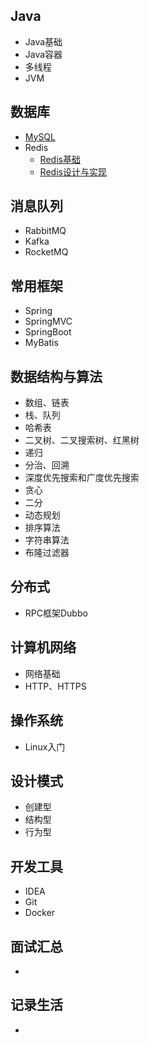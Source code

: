 ## Java

- Java基础
- Java容器
- 多线程
- JVM

## 数据库

- [MySQL](https://github.com/qq1371189713/Builder_Walle/blob/master/database/mysql.md)
- Redis
  - [Redis基础](https://github.com/qq1371189713/Builder_Walle/blob/master/database/redis%E5%9F%BA%E7%A1%80.md)
  - [Redis设计与实现](https://github.com/qq1371189713/Builder_Walle/blob/master/database/redis%E8%AE%BE%E8%AE%A1%E4%B8%8E%E5%AE%9E%E7%8E%B0.md)

## 消息队列

- RabbitMQ
- Kafka
- RocketMQ

## 常用框架

- Spring
- SpringMVC
- SpringBoot
- MyBatis

## 数据结构与算法

- 数组、链表
- 栈、队列
- 哈希表
- 二叉树、二叉搜索树、红黑树
- 递归
- 分治、回溯
- 深度优先搜索和广度优先搜索
- 贪心
- 二分
- 动态规划
- 排序算法
- 字符串算法
- 布隆过滤器

## 分布式

- RPC框架Dubbo

## 计算机网络

- 网络基础
- HTTP、HTTPS

## 操作系统

- Linux入门

## 设计模式

- 创建型
- 结构型
- 行为型

## 开发工具

- IDEA
- Git
- Docker

## 面试汇总

- 



## 记录生活

- 